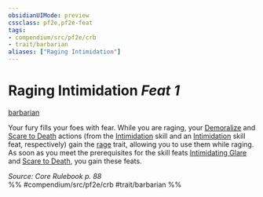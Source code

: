 ```yaml
---
obsidianUIMode: preview
cssclass: pf2e,pf2e-feat
tags:
- compendium/src/pf2e/crb
- trait/barbarian
aliases: ["Raging Intimidation"]
---
```

# Raging Intimidation  *Feat 1*  
[barbarian](../../rules/traits/barbarian.md)  


Your fury fills your foes with fear. While you are raging, your [Demoralize](../../rules/actions/demoralize.md) and [Scare to Death](scare-to-death.md) actions (from the [Intimidation](../skills.md#Intimidation) skill and an [Intimidation](../skills.md#Intimidation) skill feat, respectively) gain the [rage](../../rules/traits/rage.md) trait, allowing you to use them while raging. As soon as you meet the prerequisites for the skill feats [Intimidating Glare](intimidating-glare.md) and [Scare to Death](scare-to-death.md), you gain these feats.

*Source: Core Rulebook p. 88*  
%% #compendium/src/pf2e/crb #trait/barbarian %%